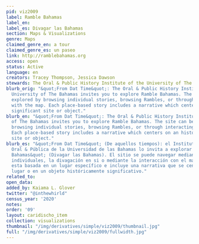 ```yaml
---
pid: viz2009
label: Ramble Bahamas
label_en:
label_es: Divagar las Bahamas
section: Maps & Visualizations
genre: Maps
claimed_genre_en: a tour
claimed_genre_es: un paseo
link: http://ramblebahamas.org
access: open
status: Active
language: en
creators: Tracey Thompson, Jessica Dawson
stewards: The Oral & Public History Institute of the University of The Bahamas
blurb_orig: "&quot;From Dat Time&quot;: The Oral & Public History Institute of the
  University of The Bahamas invites you to explore Ramble Bahamas. The site can be
  explored by browsing individual stories, browsing Rambles, or through interacting
  with the map. Each place-based story includes a narrative which centers on an historically
  significant site or object."
blurb_en: "&quot;From Dat Time&quot;: The Oral & Public History Institute of the University
  of The Bahamas invites you to explore Ramble Bahamas. The site can be explored by
  browsing individual stories, browsing Rambles, or through interacting with the map.
  Each place-based story includes a narrative which centers on an historically significant
  site or object."
blurb_es: "&quot;From Dat Time&quot; (De aquellos tiempos): el Instituto de Historia
  Oral & Pública de la Universidad de las Bahamas lo invita a explorar &quot;Ramble
  Bahamas&quot; (Divagar las Bahamas). El sitio se puede navegar mediante por historias
  individuales, la divagación en si o mediante la interacción con el mapa. Cada historia
  esta basada en un lugar específico e incluye una narrativa que se centra en ese
  lugar o en un objeto históricamente significativo."
related_to:
open_data:
added_by: Kaiama L. Glover
twitter: "@inthewhirld"
census_year: '2020'
notes:
order: '09'
layout: caridischo_item
collection: visualizations
thumbnail: "/img/derivatives/simple/viz2009/thumbnail.jpg"
full: "/img/derivatives/simple/viz2009/fullwidth.jpg"
---
```

